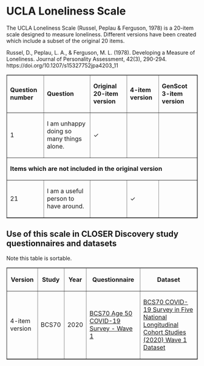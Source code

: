 <h1>
UCLA Loneliness Scale
</h1>
<p>
  The UCLA Loneliness Scale (Russel, Peplau & Ferguson, 1978) is a 20-item 
  scale designed to measure loneliness. 
  Different versions have been created which include a subset of 
  the original 20 items.
</p>
<p>
     Russel, D., Peplau, L. A., & Ferguson, M. L. (1978). 
  Developing a Measure of Loneliness. Journal of Personality Assessment, 
  42(3), 290-294. https://doi.org/10.1207/s15327752jpa4203_11
    <a href="https://doi.org/10.1207/s15327752jpa4203_11">
  </a>
</p>
<table border="1" cellspacing="0" cellpadding="0" width="95%">
  <colgroup>
      <col>
  </colgroup>
  <colgroup>
      <col>
  </colgroup>
  <colgroup>
      <col>
  </colgroup>
  <colgroup>
      <col>
  </colgroup>
  <colgroup>
      <col>
  </colgroup>
  <tbody>
      <tr>
          <td>
              <p>
                  <strong>Question    number</strong>
              </p>
          </td>
          <td>
              <p>
                  <strong>Question</strong>
              </p>
          </td>
          <td>
              <p>
                  <strong>Original    20-item version</strong>
              </p>
          </td>
          <td>
              <p>
                  <strong>4-item version</strong>
              </p>
          </td>
        <td>
              <p>
                  <strong>GenScot 3-item version</strong>
              </p>
          </td>
      </tr>
      <tr>
          <td>
              <p>
                  1
              </p>
          </td>
          <td>
              <p>
                  I am unhappy doing so many things alone.
              </p>
          </td>
          <td>
              <p>
                  ✓
              </p>
          </td>
          <td>
              <p>
              </p>
          </td>
          <td>
              <p>
              </p>
          </td>
      </tr>
      <tr>
          <td colspan="5">
              <p>
                  <strong>
                      Items    which are not included in the original version
                  </strong>
              </p>
          </td>
      </tr>
      <tr>
          <td>
              <p>
                  21
              </p>
          </td>
          <td>
              <p>
                  I am a useful person to have around.
              </p>
          </td>
          <td>
            <p>
              </p>
          </td>
          <td>
              <p>
                 ✓
              </p>
          </td>
          <td>
              <p>
              </p>
          </td>
      </tr>
  </tbody>
</table>
<h2>
  Use  of this scale in CLOSER Discovery study questionnaires and datasets
</h2>
Note this table is sortable.
<table class="table sortable" border="1" cellspacing="0" cellpadding="0" width="95%">
  <colgroup>
      <col>
  </colgroup>
  <colgroup>
      <col>
  </colgroup>
  <colgroup>
      <col>
  </colgroup>
  <colgroup>
      <col>
  </colgroup>
  <colgroup>
      <col>
  </colgroup>
  <thead>
      <tr>
          <th title="Background colour :">
                 <p>
                  <strong>Version</strong>
              </p>
          </th>
          <th title="Background colour :">
              <p>
                  <strong>Study</strong>
              </p>
          </th>
          <th>
              <p>
                  <strong>Year</strong>
              </p>
          </th>
          <th title="Background colour :">
              <p>
                  <strong>Questionnaire</strong>
              </p>
          </th>
          <th title="Background colour :">
              <p>
                  <strong>Dataset</strong>
              </p>
          </th>
      </tr>
      </thead><tbody>
      <tr>
          <td>
              <p>
                  4-item version
              </p>
          </td>
          <td>
              <p>
                  BCS70
              </p>
          </td>
          <td>
              <p>
                  2020
              </p>
          </td>
          <td>
              <p>
                  <a href="https://discovery.closer.ac.uk/item/uk.cls.bcs70/72c2d6d5-f0d2-4871-9e50-2b6f1740e804/2">
                      BCS70 Age 50 COVID-19 Survey - Wave 1
                  </a>
              </p>
          </td>
          <td>
              <p>
                  <a href="https://discovery.closer.ac.uk/item/uk.cls.bcs70/684a4cd1-248d-4f2f-8d8a-a23ddf57ebb2/1">
                      BCS70 COVID-19 Survey in Five National Longitudinal Cohort Studies (2020) Wave 1 Dataset
                  </a>
              </p>
          </td>
      </tr>
  </tbody>
</table>
